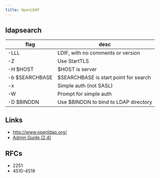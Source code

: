 ```yaml
---
title: OpenLDAP
---
```


## ldapsearch

| flag           | desc                                  |
| ---            | ---                                   |
| -LLL           | LDIF, with no comments or version     |
| -Z             | Use StartTLS                          |
| -H $HOST       | $HOST is server                       |
| -b $SEARCHBASE | $SEARCHBASE is start point for search |
| -x             | Simple auth (not SASL)                |
| -W             | Prompt for simple auth                |
| -D $BINDDN     | Use $BINDDN to bind to LDAP directory |

## Links

* <http://www.openldap.org/>
* [Admin Guide (2.4)](http://www.openldap.org/doc/admin24/guide.html)

## RFCs
* 2251
* 4510-4519

